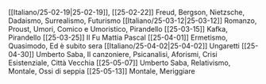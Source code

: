 [[Italiano/25-02-19|25-02-19]], [[25-02-22]] Freud, Bergson, Nietzsche, Dadaismo, Surrealismo, Futurismo
[[Italiano/25-03-12|25-03-12]] Romanzo, Proust, Umori, Comico e Umoristico, Pirandello
[[25-03-15]] Kafka, Pirandello
[[25-03-25]] Il Fu Mattia Pascal
[[25-04-01]] Ermetismo, Quasimodo, Ed è subito sera
[[Italiano/25-04-02|25-04-02]] Ungaretti
[[25-04-30]] Umberto Saba, Il canzoniere, Psicanalisi, Aforismi, Crisi Esistenziale, Città Vecchia
[[25-05-07]] Umberto Saba, Relativismo, Montale, Ossi di seppia
[[25-05-13]] Montale, Meriggiare